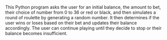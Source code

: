 This Python program asks the user for an initial balance, the amount to bet, their choice of number from 0 to 36 or red or black, and then simulates a round of roulette by generating a random number. It then determines if the user wins or loses based on their bet and updates their balance accordingly. The user can continue playing until they decide to stop or their balance becomes insufficient.
